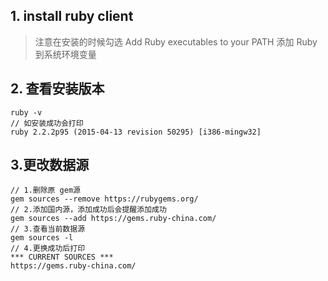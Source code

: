 ## 1. install ruby client
> 注意在安装的时候勾选 Add Ruby executables to your PATH
> 添加 Ruby 到系统环境变量
## 2. 查看安装版本
```
ruby -v
// 如安装成功会打印
ruby 2.2.2p95 (2015-04-13 revision 50295) [i386-mingw32]
```
## 3.更改数据源
```
// 1.删除原 gem源
gem sources --remove https://rubygems.org/
// 2.添加国内源，添加成功后会提醒添加成功
gem sources --add https://gems.ruby-china.com/
// 3.查看当前数据源
gem sources -l
// 4.更换成功后打印
*** CURRENT SOURCES ***
https://gems.ruby-china.com/
```
